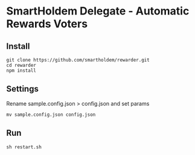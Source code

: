 # SmartHoldem Delegate - Automatic Rewards Voters

## Install

```
git clone https://github.com/smartholdem/rewarder.git
cd rewarder
npm install
```

## Settings

Rename sample.config.json > config.json and set params

```
mv sample.config.json config.json
```

## Run

```
sh restart.sh
```


